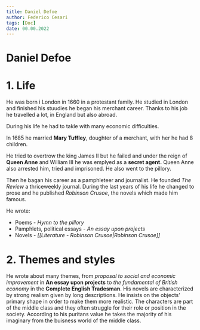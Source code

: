 ```yaml
---
title: Daniel Defoe
author: Federico Cesari
tags: [Doc]
date: 00.00.2022
---
```

# Daniel Defoe
# 1. Life
He was born i London in 1660 in a protestant family. He studied in London and finished his stuudies he began his merchant career. Thanks to his job he travelled a lot, in England but also abroad.

During his life he had to takle with many economic difficulties.

In 1685 he married **Mary Tuffley**, doughter of a merchant, with her he had 8 children.

He tried to overtrow the king James II but he failed and under the reign of **Queen Anne** and William III he was emplyed as a **secret agent.** Queen Anne also arrested him, tried and imprisoned. He also went to the pillory. 

Then he bagan his career as a pamphleteer and journalist. He founded *The Review* a thriceweekly journal. During the last years of his life he changed to prose and he published *Robinson Crusoe*, the novels which made him famous.

He wrote:
- Poems - *Hymn to the pillory*
- Pamphlets, political essays - *An essay upon projects*
- Novels - *[[Literature - Robinson Crusoe|Robinson Crusoe]]*

# 2. Themes and styles
He wrote about many themes, from *proposal to social and economic improvement* in **An essay upon projects** to *the fundamental of British economy* in the **Complete English Tradesman**.
His novels are characterized by strong realism given by long descriptions. He insists on the objects' primary shape in order to make them more realistic.
The characters are part of the middle class and they often struggle for their role or position in the society.
According to his puritans value he takes the majority of his imaginary from the buisness world of the middle class.

